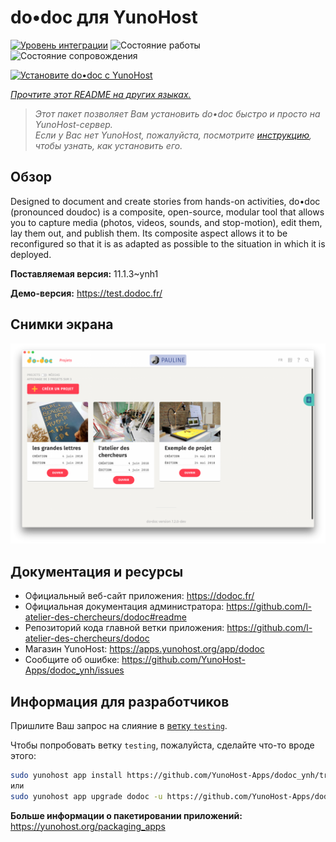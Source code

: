 <!--
Важно: этот README был автоматически сгенерирован <https://github.com/YunoHost/apps/tree/master/tools/readme_generator>
Он НЕ ДОЛЖЕН редактироваться вручную.
-->

# do•doc для YunoHost

[![Уровень интеграции](https://dash.yunohost.org/integration/dodoc.svg)](https://ci-apps.yunohost.org/ci/apps/dodoc/) ![Состояние работы](https://ci-apps.yunohost.org/ci/badges/dodoc.status.svg) ![Состояние сопровождения](https://ci-apps.yunohost.org/ci/badges/dodoc.maintain.svg)

[![Установите do•doc с YunoHost](https://install-app.yunohost.org/install-with-yunohost.svg)](https://install-app.yunohost.org/?app=dodoc)

*[Прочтите этот README на других языках.](./ALL_README.md)*

> *Этот пакет позволяет Вам установить do•doc быстро и просто на YunoHost-сервер.*  
> *Если у Вас нет YunoHost, пожалуйста, посмотрите [инструкцию](https://yunohost.org/install), чтобы узнать, как установить его.*

## Обзор

Designed to document and create stories from hands-on activities, do•doc (pronounced doudoc) is a composite, open-source, modular tool that allows you to capture media (photos, videos, sounds, and stop-motion), edit them, lay them out, and publish them. Its composite aspect allows it to be reconfigured so that it is as adapted as possible to the situation in which it is deployed.

**Поставляемая версия:** 11.1.3~ynh1

**Демо-версия:** <https://test.dodoc.fr/>

## Снимки экрана

![Снимок экрана do•doc](./doc/screenshots/screenshot.png)

## Документация и ресурсы

- Официальный веб-сайт приложения: <https://dodoc.fr/>
- Официальная документация администратора: <https://github.com/l-atelier-des-chercheurs/dodoc#readme>
- Репозиторий кода главной ветки приложения: <https://github.com/l-atelier-des-chercheurs/dodoc>
- Магазин YunoHost: <https://apps.yunohost.org/app/dodoc>
- Сообщите об ошибке: <https://github.com/YunoHost-Apps/dodoc_ynh/issues>

## Информация для разработчиков

Пришлите Ваш запрос на слияние в [ветку `testing`](https://github.com/YunoHost-Apps/dodoc_ynh/tree/testing).

Чтобы попробовать ветку `testing`, пожалуйста, сделайте что-то вроде этого:

```bash
sudo yunohost app install https://github.com/YunoHost-Apps/dodoc_ynh/tree/testing --debug
или
sudo yunohost app upgrade dodoc -u https://github.com/YunoHost-Apps/dodoc_ynh/tree/testing --debug
```

**Больше информации о пакетировании приложений:** <https://yunohost.org/packaging_apps>
